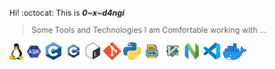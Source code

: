  Hi! :octocat: This is ***0~x~d4ngi***
> Some Tools and Technologies I am Comfortable working with ...
 <p>
 <img  alt="linux" height="30px" src="./media/linux.png"/>
 <img  alt="assembly" height="30px" src="./media/asm.png"/>
    <img  alt="c" height="32px" src="./media/c.png"/>
  <img  alt="c++" height="32px" src="./media/c++.png"/>
  <img  alt="Shell" height="32px" src="./media/shell.png"/>
  <img  alt="Git" height="32px" src="./media/git.png"/>
  <img  alt="Python" height="32px" src="./media/python.png"/>
  <img  alt="YAML" height="32px" src="./media/YAML.png"/>
  <img  alt="vim" height="32px" src="./media/vim.png"/>
  <img  alt="Neovim" height="32px" src="./media/neovim.png"/>
  <img  alt="VSCode" height="32px" src="./media/vscode.png"/>
  <img  alt="docker" height="30px" src="./media/docker.png"/>
  
  
</p>